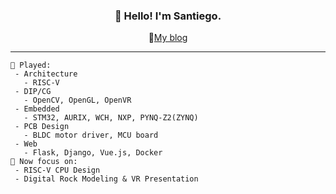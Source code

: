 <h3 align="center"> 👋 Hello! I'm Santiego. </h3>

<p align="center">
 📝<a href="https://www.santiego.ink" target="_blank">My blog</a>
</p>

---
```
🔭 Played:
 - Architecture
   - RISC-V
 - DIP/CG
   - OpenCV, OpenGL, OpenVR
 - Embedded
   - STM32, AURIX, WCH, NXP, PYNQ-Z2(ZYNQ) 
 - PCB Design
   - BLDC motor driver, MCU board
 - Web
   - Flask, Django, Vue.js, Docker
🌱 Now focus on:
 - RISC-V CPU Design
 - Digital Rock Modeling & VR Presentation
```


<!--
**MrAMS/MrAMS** is a ✨ _special_ ✨ repository because its `README.md` (this file) appears on your GitHub profile.

Here are some ideas to get you started:

- 🔭 I’m currently working on ...
- 🌱 I’m currently learning ...
- 👯 I’m looking to collaborate on ...
- 🤔 I’m looking for help with ...
- 💬 Ask me about ...
- 📫 How to reach me: ...
- 😄 Pronouns: ...
- ⚡ Fun fact: ...
-->
